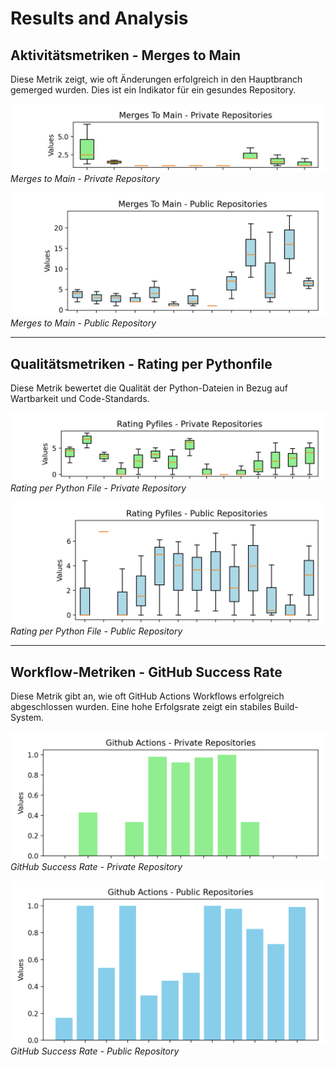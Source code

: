 # Results and Analysis 

## Aktivitätsmetriken - Merges to Main

Diese Metrik zeigt, wie oft Änderungen erfolgreich in den Hauptbranch gemerged wurden. Dies ist ein Indikator für ein gesundes Repository.

![Merges to Main (Private Repository)](../assets/merges_to_main_private.png)
*Merges to Main - Private Repository*

![Merges to Main (Public Repository)](../assets/merges_to_main_public.png)
*Merges to Main - Public Repository*

---

## Qualitätsmetriken - Rating per Pythonfile

Diese Metrik bewertet die Qualität der Python-Dateien in Bezug auf Wartbarkeit und Code-Standards.

![Rating per Python File (Private Repository)](../assets/rating_pyfiles_private.png)
*Rating per Python File - Private Repository*

![Rating per Python File (Public Repository)](../assets/rating_pyfiles_public.png)
*Rating per Python File - Public Repository*

---

## Workflow-Metriken - GitHub Success Rate

Diese Metrik gibt an, wie oft GitHub Actions Workflows erfolgreich abgeschlossen wurden. Eine hohe Erfolgsrate zeigt ein stabiles Build-System.

![GitHub Success Rate (Private Repository)](../assets/github_actions_private.png)
*GitHub Success Rate - Private Repository*

![GitHub Success Rate (Public Repository)](../assets/github_actions_public.png)
*GitHub Success Rate - Public Repository*
